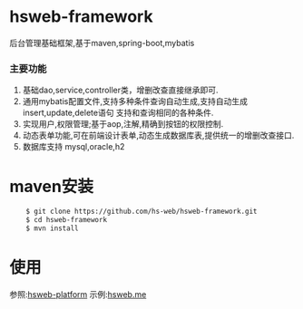 # hsweb-framework 
后台管理基础框架,基于maven,spring-boot,mybatis

### 主要功能
1. 基础dao,service,controller类，增删改查直接继承即可.
2. 通用mybatis配置文件,支持多种条件查询自动生成,支持自动生成insert,update,delete语句 支持和查询相同的各种条件.
3. 实现用户,权限管理;基于aop,注解,精确到按钮的权限控制.
4. 动态表单功能,可在前端设计表单,动态生成数据库表,提供统一的增删改查接口.
5. 数据库支持 mysql,oracle,h2

# maven安装
```bash
    $ git clone https://github.com/hs-web/hsweb-framework.git
    $ cd hsweb-framework
    $ mvn install
```

# 使用
参照:[hsweb-platform](https://github.com/hs-web/hsweb-platform)
示例:[hsweb.me](https://hsweb.me/admin/index.html)
